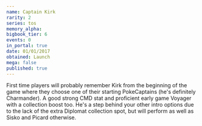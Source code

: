 ```yaml
---
name: Captain Kirk
rarity: 2
series: tos
memory_alpha:
bigbook_tier: 6
events: 0
in_portal: true
date: 01/01/2017
obtained: Launch
mega: false
published: true
---
```


First time players will probably remember Kirk from the beginning of the game where they choose one of their starting PokeCaptains (he's definitely Charmander). A good strong CMD stat and proficient early game Voyager with a collection boost too. He's a step behind your other intro options due to the lack of the extra Diplomat collection spot, but will perform as well as Sisko and Picard otherwise.
